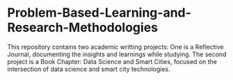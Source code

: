 # Problem-Based-Learning-and-Research-Methodologies
This repository contains two academic writting projects:  One is a Reflective Journal, documenting the insights and learnings while studying. The second project is a Book Chapter: Data Science and Smart Cities, focused on the intersection of data science and smart city technologies.
